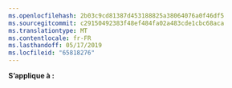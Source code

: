 ```yaml
---
ms.openlocfilehash: 2b03c9cd81387d453188825a38064076a0f46df5
ms.sourcegitcommit: c29150492383f48ef484fa02a483cde1cbc68aca
ms.translationtype: MT
ms.contentlocale: fr-FR
ms.lasthandoff: 05/17/2019
ms.locfileid: "65818276"
---
```

**S’applique à :**
